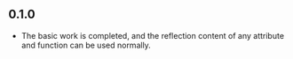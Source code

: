 ## 0.1.0

- The basic work is completed, and the reflection content of any attribute and function can be used normally.
